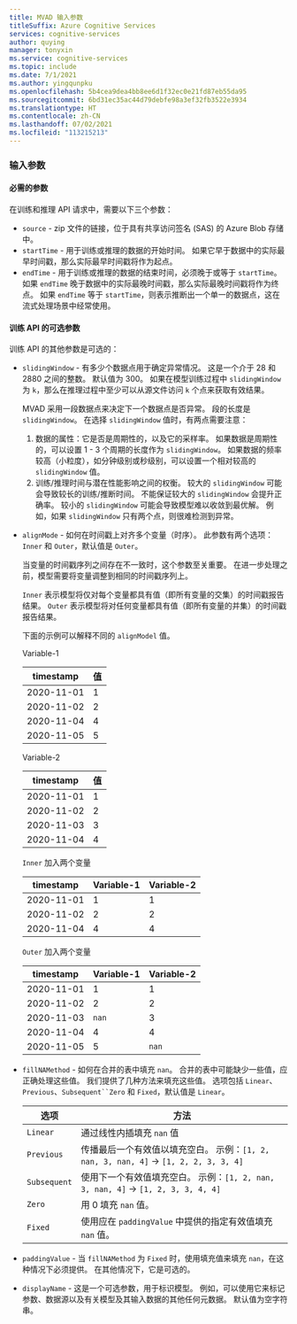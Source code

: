 ```yaml
---
title: MVAD 输入参数
titleSuffix: Azure Cognitive Services
services: cognitive-services
author: quying
manager: tonyxin
ms.service: cognitive-services
ms.topic: include
ms.date: 7/1/2021
ms.author: yingqunpku
ms.openlocfilehash: 5b4cea9dea4bb8ee6d1f32ec0e21fd87eb55da95
ms.sourcegitcommit: 6bd31ec35ac44d79debfe98a3ef32fb3522e3934
ms.translationtype: HT
ms.contentlocale: zh-CN
ms.lasthandoff: 07/02/2021
ms.locfileid: "113215213"
---
```

### <a name="input-parameters"></a>输入参数

#### <a name="required-parameters"></a>必需的参数

在训练和推理 API 请求中，需要以下三个参数：

* `source` - zip 文件的链接，位于具有共享访问签名 (SAS) 的 Azure Blob 存储中。
* `startTime` - 用于训练或推理的数据的开始时间。 如果它早于数据中的实际最早时间戳，那么实际最早时间戳将作为起点。
* `endTime` - 用于训练或推理的数据的结束时间，必须晚于或等于 `startTime`。 如果 `endTime` 晚于数据中的实际最晚时间戳，那么实际最晚时间戳将作为终点。 如果 `endTime` 等于 `startTime`，则表示推断出一个单一的数据点，这在流式处理场景中经常使用。

#### <a name="optional-parameters-for-training-api"></a>训练 API 的可选参数

训练 API 的其他参数是可选的：

* `slidingWindow` - 有多少个数据点用于确定异常情况。 这是一个介于 28 和 2880 之间的整数。 默认值为 300。 如果在模型训练过程中 `slidingWindow` 为 `k`，那么在推理过程中至少可以从源文件访问 `k` 个点来获取有效结果。

    MVAD 采用一段数据点来决定下一个数据点是否异常。 段的长度是 `slidingWindow`。
    在选择 `slidingWindow` 值时，有两点需要注意：
    1. 数据的属性：它是否是周期性的，以及它的采样率。 如果数据是周期性的，可以设置 1 - 3 个周期的长度作为 `slidingWindow`。 如果数据的频率较高（小粒度），如分钟级别或秒级别，可以设置一个相对较高的 `slidingWindow` 值。
    1. 训练/推理时间与潜在性能影响之间的权衡。 较大的 `slidingWindow` 可能会导致较长的训练/推断时间。 不能保证较大的 `slidingWindow` 会提升正确率。 较小的 `slidingWindow` 可能会导致模型难以收敛到最优解。 例如，如果 `slidingWindow` 只有两个点，则很难检测到异常。

* `alignMode` - 如何在时间戳上对齐多个变量（时序）。 此参数有两个选项：`Inner` 和 `Outer`，默认值是 `Outer`。

    当变量的时间戳序列之间存在不一致时，这个参数至关重要。 在进一步处理之前，模型需要将变量调整到相同的时间戳序列上。

    `Inner` 表示模型将仅对每个变量都具有值（即所有变量的交集）的时间戳报告结果。 `Outer` 表示模型将对任何变量都具有值（即所有变量的并集）的时间戳报告结果。

    下面的示例可以解释不同的 `alignModel` 值。

    Variable-1

    |timestamp | 值|
    ----------| -----|
    |2020-11-01| 1  
    |2020-11-02| 2  
    |2020-11-04| 4  
    |2020-11-05| 5

    Variable-2

    timestamp | 值  
    --------- | -
    2020-11-01| 1  
    2020-11-02| 2  
    2020-11-03| 3  
    2020-11-04| 4

    `Inner` 加入两个变量

    timestamp | Variable-1 | Variable-2
    ----------| - | -
    2020-11-01| 1 | 1
    2020-11-02| 2 | 2
    2020-11-04| 4 | 4

    `Outer` 加入两个变量

    timestamp | Variable-1 | Variable-2
    --------- | - | -
    2020-11-01| 1 | 1
    2020-11-02| 2 | 2
    2020-11-03| `nan` | 3
    2020-11-04| 4 | 4
    2020-11-05| 5 | `nan`

* `fillNAMethod` - 如何在合并的表中填充 `nan`。 合并的表中可能缺少一些值，应正确处理这些值。 我们提供了几种方法来填充这些值。 选项包括 `Linear`、`Previous`、`Subsequent``Zero` 和 `Fixed`，默认值是 `Linear`。

    | 选项     | 方法                                                                                           |
    | ---------- | -------------------------------------------------------------------------------------------------|
    | `Linear`     | 通过线性内插填充 `nan` 值                                                           |
    | `Previous`   | 传播最后一个有效值以填充空白。 示例：`[1, 2, nan, 3, nan, 4]` -> `[1, 2, 2, 3, 3, 4]` |
    | `Subsequent` | 使用下一个有效值填充空白。 示例：`[1, 2, nan, 3, nan, 4]` -> `[1, 2, 3, 3, 4, 4]`       |
    | `Zero`       | 用 0 填充 `nan` 值。                                                                           |
    | `Fixed`      | 使用应在 `paddingValue` 中提供的指定有效值填充 `nan` 值。          |

* `paddingValue` - 当 `fillNAMethod` 为 `Fixed` 时，使用填充值来填充 `nan`，在这种情况下必须提供。 在其他情况下，它是可选的。

* `displayName` - 这是一个可选参数，用于标识模型。 例如，可以使用它来标记参数、数据源以及有关模型及其输入数据的其他任何元数据。 默认值为空字符串。
